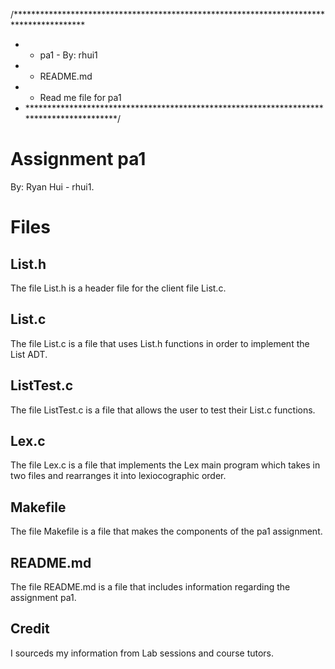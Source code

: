 /****************************************************************************************
 * *  pa1 - By: rhui1
 * *  README.md
 * *  Read me file for pa1
 * *****************************************************************************************/

# Assignment pa1
By: Ryan Hui - rhui1.

# Files
## List.h
The file List.h is a header file for the client file List.c.

## List.c
The file List.c is a file that uses List.h functions in order to implement the List ADT.

## ListTest.c
The file ListTest.c is a file that allows the user to test their List.c functions.

## Lex.c
The file Lex.c is a file that implements the Lex main program which takes in two files and rearranges it into lexiocographic order.

## Makefile
The file Makefile is a file that makes the components of the pa1 assignment.

## README.md
The file README.md is a file that includes information regarding the assignment pa1.

## Credit
I sourceds my information from Lab sessions and course tutors.
